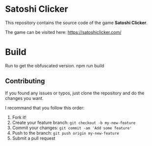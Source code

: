 # Satoshi Clicker

This repository contains the source code of the game **Satoshi Clicker**.

The game can be visited here: https://satoshiclicker.com/

# Build
Run to get the obfuscated version. 
npm run build

## Contributing

If you found any issues or typos, just clone the repository and do the changes you want.

I recommand that you follow this order:

1. Fork it!
2. Create your feature branch: `git checkout -b my-new-feature`
3. Commit your changes: `git commit -am 'Add some feature'`
4. Push to the branch: `git push origin my-new-feature`
5. Submit a pull request

